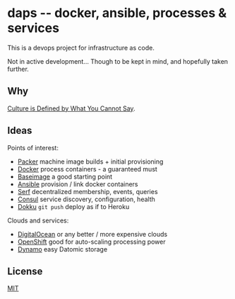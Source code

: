 # daps -- docker, ansible, processes & services

This is a devops project for infrastructure as code.

Not in active development... Though to be kept in mind,
and hopefully taken further.

## Why

[Culture is Defined by What You Cannot Say](http://thinkrelevance.com/blog/2014/02/17/culture-is-defined-by-what-you-cannot-say).

## Ideas

Points of interest:

* [Packer](http://www.packer.io/) machine image builds + initial provisioning
* [Docker](https://www.docker.io) process containers - a guaranteed must
* [Baseimage](http://phusion.github.io/baseimage-docker/) a good starting point
* [Ansible](http://www.ansible.com/home) provision / link docker containers
* [Serf](http://www.serfdom.io) decentralized membership, events, queries
* [Consul](http://www.consul.io) service discovery, configuration, health
* [Dokku](https://github.com/progrium/dokku) `git push` deploy as if to Heroku

Clouds and services:

* [DigitalOcean](https://digitalocean.com) or any better / more expensive clouds
* [OpenShift](https://www.openshift.com) good for auto-scaling processing power
* [Dynamo](http://aws.amazon.com/dynamodb) easy Datomic storage

## License

[MIT](http://orlin.mit-license.org)

